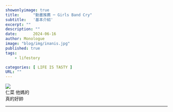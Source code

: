 ```yaml
---
showonlyimage: true
title:      "動畫推薦 ─ Girls Band Cry"
subtitle:   '基本介紹'
excerpt: ""
description: ""
date:       2024-06-16
author: Monologue    
image: "blog/img/inanis.jpg"
published: true 
tags:
    - lifestory

categories: [ LIFE IS TASTY ]
URL: ""
---
```

![](/blog/gbc/nina.gif)  
仁菜 他媽的  
真的好帥  
***

<!--more-->
